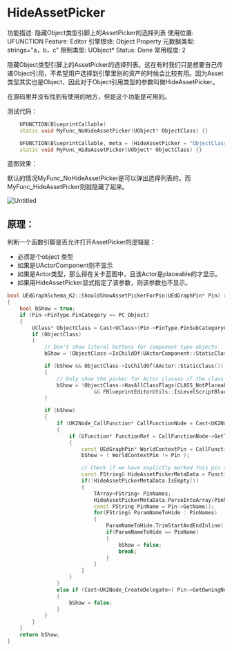 # HideAssetPicker

功能描述: 隐藏Object类型引脚上的AssetPicker的选择列表
使用位置: UFUNCTION
Feature: Editor
引擎模块: Object Property
元数据类型: strings="a，b，c"
限制类型: UObject*
Status: Done
常用程度: 2

隐藏Object类型引脚上的AssetPicker的选择列表。这在有时我们只是想要自己传递Object引用，不希望用户选择到引擎里别的资产的时候会比较有用。因为Asset类型其实也是Object，因此对于Object引用类型的参数叫做HideAssetPicker。

在源码里并没有找到有使用的地方，但是这个功能是可用的。

测试代码：

```cpp
	UFUNCTION(BlueprintCallable)
	static void MyFunc_NoHideAssetPicker(UObject* ObjectClass) {}

	UFUNCTION(BlueprintCallable, meta = (HideAssetPicker = "ObjectClass"))
	static void MyFunc_HideAssetPicker(UObject* ObjectClass) {}
```

蓝图效果：

默认的情况MyFunc_NoHideAssetPicker是可以弹出选择列表的。而MyFunc_HideAssetPicker则就隐藏了起来。

![Untitled](HideAssetPicker/Untitled.png)

## 原理：

判断一个函数引脚是否允许打开AssetPicker的逻辑是：

- 必须是个object 类型
- 如果是UActorComponent则不显示
- 如果是Actor类型，那么得在关卡蓝图中，且该Actor是placeable的才显示。
- 如果用HideAssetPicker显式指定了该参数，则该参数也不显示。

```cpp
bool UEdGraphSchema_K2::ShouldShowAssetPickerForPin(UEdGraphPin* Pin) const
{
	bool bShow = true;
	if (Pin->PinType.PinCategory == PC_Object)
	{
		UClass* ObjectClass = Cast<UClass>(Pin->PinType.PinSubCategoryObject.Get());
		if (ObjectClass)
		{
			// Don't show literal buttons for component type objects
			bShow = !ObjectClass->IsChildOf(UActorComponent::StaticClass());

			if (bShow && ObjectClass->IsChildOf(AActor::StaticClass()))
			{
				// Only show the picker for Actor classes if the class is placeable and we are in the level script
				bShow = !ObjectClass->HasAllClassFlags(CLASS_NotPlaceable)
							&& FBlueprintEditorUtils::IsLevelScriptBlueprint(FBlueprintEditorUtils::FindBlueprintForNode(Pin->GetOwningNode()));
			}

			if (bShow)
			{
				if (UK2Node_CallFunction* CallFunctionNode = Cast<UK2Node_CallFunction>(Pin->GetOwningNode()))
				{
					if (UFunction* FunctionRef = CallFunctionNode->GetTargetFunction())
					{
						const UEdGraphPin* WorldContextPin = CallFunctionNode->FindPin(FunctionRef->GetMetaData(FBlueprintMetadata::MD_WorldContext));
						bShow = ( WorldContextPin != Pin );

						// Check if we have explictly marked this pin as hiding the asset picker
						const FString& HideAssetPickerMetaData = FunctionRef->GetMetaData(FBlueprintMetadata::MD_HideAssetPicker);
						if(!HideAssetPickerMetaData.IsEmpty())
						{
							TArray<FString> PinNames;
							HideAssetPickerMetaData.ParseIntoArray(PinNames, TEXT(","), true);
							const FString PinName = Pin->GetName();
							for(FString& ParamNameToHide : PinNames)
							{
								ParamNameToHide.TrimStartAndEndInline();
								if(ParamNameToHide == PinName)
								{
									bShow = false;
									break;
								}
							}
						}
					}
				}
				else if (Cast<UK2Node_CreateDelegate>( Pin->GetOwningNode())) 
				{
					bShow = false;
				}
			}
		}
	}
	return bShow;
}

```